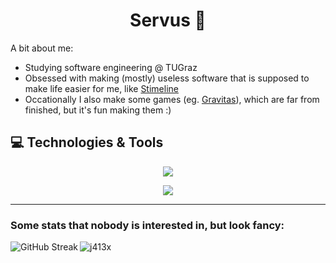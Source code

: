 <h1 align="center">Servus 👋</h1>

A bit about me:
- Studying software engineering @ TUGraz
- Obsessed with making (mostly) useless software that is supposed to make life easier for me, like [Stimeline](https://github.com/j413x/Stimeline)
- Occationally I also make some games (eg. [Gravitas](https://ahrja.itch.io/gravitas)), which are far from finished, but it's fun making them :)

## 💻 Technologies & Tools
<p align="center">
  <a href="https://skillicons.dev">
    <img src="https://skillicons.dev/icons?i=java,py,c,cpp,cs,latex,bash" />
  </a>
</p>
<p align="center">
  <a href="https://skillicons.dev">
    <img src="https://skillicons.dev/icons?i=linux,clion,idea,pycharm,rider,unity,vscode,raspberrypi,postgres,mysql,sqlite,docker,obsidian,arduino" />
  </a>
</p>

---

<h3 align="left">Some stats that nobody is interested in, but look fancy:</h3>
  <img align="left" src="https://github-readme-streak-stats.herokuapp.com?user=j413x&theme=highcontrast&hide_border=true" alt="GitHub Streak" />
  <img src="https://github-readme-stats.vercel.app/api/top-langs?username=j413x&show_icons=true&locale=en&layout=pie" alt="j413x" />
